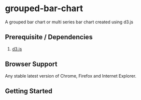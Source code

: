 # grouped-bar-chart
A grouped bar chart or multi series bar chart created using d3.js

## Prerequisite / Dependencies
1. [d3.js](http://d3js.org/)

## Browser Support
Any stable latest version of Chrome, Firefox and Internet Explorer.

## Getting Started
